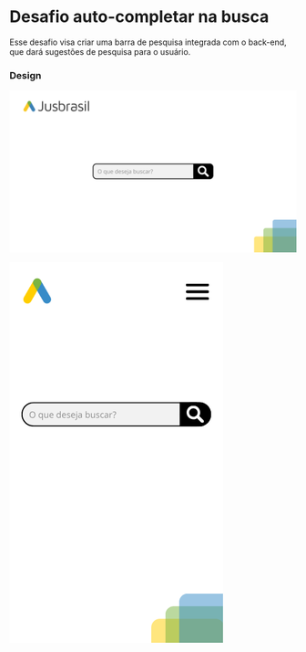 # Desafio auto-completar na busca


Esse desafio visa criar uma barra de pesquisa integrada com o back-end, que dará sugestões de pesquisa para o usuário.

### Design

![Tela desktop](./design/Desktop.png)

![Tela mobile](./design/Mobile.png)